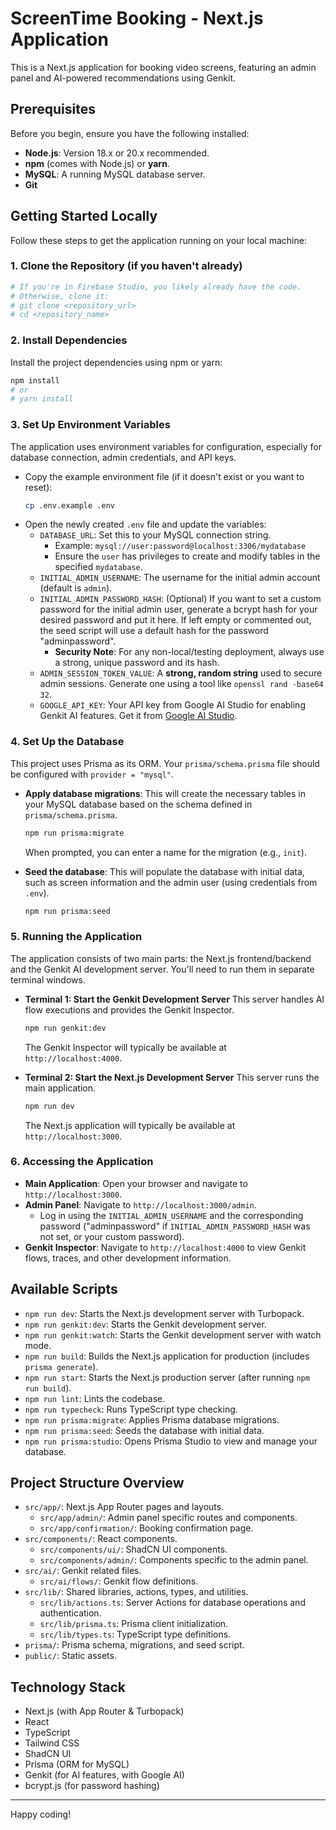 
# ScreenTime Booking - Next.js Application

This is a Next.js application for booking video screens, featuring an admin panel and AI-powered recommendations using Genkit.

## Prerequisites

Before you begin, ensure you have the following installed:

*   **Node.js**: Version 18.x or 20.x recommended.
*   **npm** (comes with Node.js) or **yarn**.
*   **MySQL**: A running MySQL database server.
*   **Git**

## Getting Started Locally

Follow these steps to get the application running on your local machine:

### 1. Clone the Repository (if you haven't already)

```bash
# If you're in Firebase Studio, you likely already have the code.
# Otherwise, clone it:
# git clone <repository_url>
# cd <repository_name>
```

### 2. Install Dependencies

Install the project dependencies using npm or yarn:

```bash
npm install
# or
# yarn install
```

### 3. Set Up Environment Variables

The application uses environment variables for configuration, especially for database connection, admin credentials, and API keys.

*   Copy the example environment file (if it doesn't exist or you want to reset):
    ```bash
    cp .env.example .env
    ```
*   Open the newly created `.env` file and update the variables:
    *   `DATABASE_URL`: Set this to your MySQL connection string.
        *   Example: `mysql://user:password@localhost:3306/mydatabase`
        *   Ensure the `user` has privileges to create and modify tables in the specified `mydatabase`.
    *   `INITIAL_ADMIN_USERNAME`: The username for the initial admin account (default is `admin`).
    *   `INITIAL_ADMIN_PASSWORD_HASH`: (Optional) If you want to set a custom password for the initial admin user, generate a bcrypt hash for your desired password and put it here. If left empty or commented out, the seed script will use a default hash for the password "adminpassword".
        *   **Security Note**: For any non-local/testing deployment, always use a strong, unique password and its hash.
    *   `ADMIN_SESSION_TOKEN_VALUE`: A **strong, random string** used to secure admin sessions. Generate one using a tool like `openssl rand -base64 32`.
    *   `GOOGLE_API_KEY`: Your API key from Google AI Studio for enabling Genkit AI features. Get it from [Google AI Studio](https://aistudio.google.com/app/apikey).

### 4. Set Up the Database

This project uses Prisma as its ORM. Your `prisma/schema.prisma` file should be configured with `provider = "mysql"`.

*   **Apply database migrations**: This will create the necessary tables in your MySQL database based on the schema defined in `prisma/schema.prisma`.
    ```bash
    npm run prisma:migrate
    ```
    When prompted, you can enter a name for the migration (e.g., `init`).

*   **Seed the database**: This will populate the database with initial data, such as screen information and the admin user (using credentials from `.env`).
    ```bash
    npm run prisma:seed
    ```

### 5. Running the Application

The application consists of two main parts: the Next.js frontend/backend and the Genkit AI development server. You'll need to run them in separate terminal windows.

*   **Terminal 1: Start the Genkit Development Server**
    This server handles AI flow executions and provides the Genkit Inspector.
    ```bash
    npm run genkit:dev
    ```
    The Genkit Inspector will typically be available at `http://localhost:4000`.

*   **Terminal 2: Start the Next.js Development Server**
    This server runs the main application.
    ```bash
    npm run dev
    ```
    The Next.js application will typically be available at `http://localhost:3000`.

### 6. Accessing the Application

*   **Main Application**: Open your browser and navigate to `http://localhost:3000`.
*   **Admin Panel**: Navigate to `http://localhost:3000/admin`.
    *   Log in using the `INITIAL_ADMIN_USERNAME` and the corresponding password ("adminpassword" if `INITIAL_ADMIN_PASSWORD_HASH` was not set, or your custom password).
*   **Genkit Inspector**: Navigate to `http://localhost:4000` to view Genkit flows, traces, and other development information.

## Available Scripts

*   `npm run dev`: Starts the Next.js development server with Turbopack.
*   `npm run genkit:dev`: Starts the Genkit development server.
*   `npm run genkit:watch`: Starts the Genkit development server with watch mode.
*   `npm run build`: Builds the Next.js application for production (includes `prisma generate`).
*   `npm run start`: Starts the Next.js production server (after running `npm run build`).
*   `npm run lint`: Lints the codebase.
*   `npm run typecheck`: Runs TypeScript type checking.
*   `npm run prisma:migrate`: Applies Prisma database migrations.
*   `npm run prisma:seed`: Seeds the database with initial data.
*   `npm run prisma:studio`: Opens Prisma Studio to view and manage your database.

## Project Structure Overview

*   `src/app/`: Next.js App Router pages and layouts.
    *   `src/app/admin/`: Admin panel specific routes and components.
    *   `src/app/confirmation/`: Booking confirmation page.
*   `src/components/`: React components.
    *   `src/components/ui/`: ShadCN UI components.
    *   `src/components/admin/`: Components specific to the admin panel.
*   `src/ai/`: Genkit related files.
    *   `src/ai/flows/`: Genkit flow definitions.
*   `src/lib/`: Shared libraries, actions, types, and utilities.
    *   `src/lib/actions.ts`: Server Actions for database operations and authentication.
    *   `src/lib/prisma.ts`: Prisma client initialization.
    *   `src/lib/types.ts`: TypeScript type definitions.
*   `prisma/`: Prisma schema, migrations, and seed script.
*   `public/`: Static assets.

## Technology Stack

*   Next.js (with App Router & Turbopack)
*   React
*   TypeScript
*   Tailwind CSS
*   ShadCN UI
*   Prisma (ORM for MySQL)
*   Genkit (for AI features, with Google AI)
*   bcrypt.js (for password hashing)

---

Happy coding!
